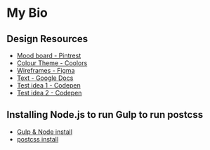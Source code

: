My Bio
=

Design Resources
-

- [Mood board - Pintrest](https://au.pinterest.com/glenn5503/bio-web-site-portfolio/)
- [Colour Theme - Coolors](https://coolors.co/d3bdb0-c1ae9f-89937c-5d4b52-271522)
- [Wireframes - Figma](https://www.figma.com/file/GkQ3BEqtwG3lapHNAIDwUxn8/Untitled)
- [Text - Google Docs](https://docs.google.com/document/d/1MAm9vWcEJNawFjyqwYlnF1S_YDjFgLthmb58cz0dEGc/edit)
- [Test idea 1 - Codepen](https://codepen.io/grmarks/pen/jLdRLX?editors=1100)
- [Test idea 2 - Codepen](https://codepen.io/grmarks/pen/EvMaWx?editors=1100)

Installing Node.js to run Gulp to run postcss
-
- [Gulp & Node install](http://www.hongkiat.com/blog/getting-started-with-gulp-js/)
- [postcss install](https://www.smashingmagazine.com/2015/12/introduction-to-postcss/)

             
 